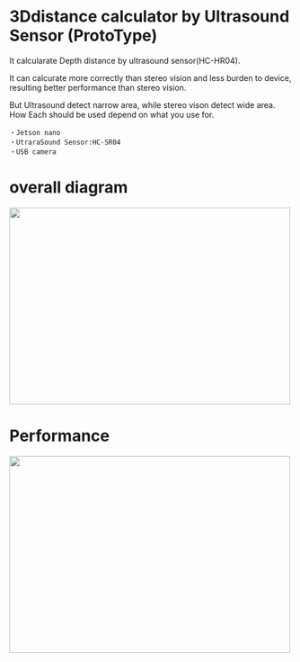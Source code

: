 # 3Ddistance calculator by Ultrasound Sensor (ProtoType)

It calcularate Depth distance by ultrasound sensor(HC-HR04).

It can calcurate more correctly than stereo vision and less burden to device, resulting better performance than stereo vision.

But Ultrasound detect narrow area, while stereo vison detect wide area. How Each should be used depend on what you use for.

```
・Jetson nano
・UtraraSound Sensor:HC-SR04
・USB camera
```

# overall diagram

<img src="https://user-images.githubusercontent.com/48679574/220254614-343d4c40-9e6a-4736-8c29-9ab55e2abded.jpg" width="500" height="350"/>




# Performance

<img src="https://user-images.githubusercontent.com/48679574/220254625-4c9c70ee-aa56-41d0-8701-d36f1c9fa9cc.gif" width="500" height="350"/>


